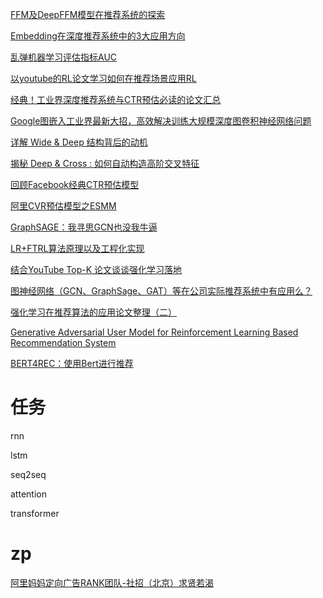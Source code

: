 [FFM及DeepFFM模型在推荐系统的探索](https://zhuanlan.zhihu.com/p/67795161)

[Embedding在深度推荐系统中的3大应用方向](https://zhuanlan.zhihu.com/p/67218758)

[乱弹机器学习评估指标AUC](https://zhuanlan.zhihu.com/p/52930683)

[以youtube的RL论文学习如何在推荐场景应用RL](https://zhuanlan.zhihu.com/p/77494496)

[经典！工业界深度推荐系统与CTR预估必读的论文汇总](https://zhuanlan.zhihu.com/p/83103245)

[Google图嵌入工业界最新大招，高效解决训练大规模深度图卷积神经网络问题](https://zhuanlan.zhihu.com/p/85950252)

[详解 Wide & Deep 结构背后的动机](https://zhuanlan.zhihu.com/p/53361519)

[揭秘 Deep & Cross : 如何自动构造高阶交叉特征](https://zhuanlan.zhihu.com/p/55234968)

[回顾Facebook经典CTR预估模型](https://zhuanlan.zhihu.com/p/57987311)

[阿里CVR预估模型之ESMM](https://zhuanlan.zhihu.com/p/57481330)

[GraphSAGE：我寻思GCN也没我牛逼](https://zhuanlan.zhihu.com/p/74242097)

[LR+FTRL算法原理以及工程化实现](https://zhuanlan.zhihu.com/p/55135954)

[结合YouTube Top-K 论文谈谈强化学习落地](https://zhuanlan.zhihu.com/p/92839767)

[图神经网络（GCN、GraphSage、GAT）等在公司实际推荐系统中有应用么？](https://www.zhihu.com/question/315872728)

[强化学习在推荐算法的应用论文整理（二）](https://zhuanlan.zhihu.com/p/77694065)

[Generative Adversarial User Model for Reinforcement Learning Based Recommendation System](http://proceedings.mlr.press/v97/chen19f/chen19f.pdf)

[BERT4REC：使用Bert进行推荐](https://zhuanlan.zhihu.com/p/97123417)

# 任务

rnn

lstm

seq2seq

attention

transformer

# zp

[阿里妈妈定向广告RANK团队-社招（北京）求贤若渴](https://zhuanlan.zhihu.com/p/81360918)
